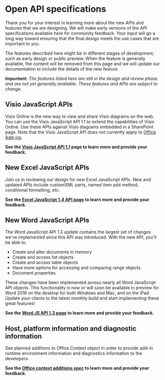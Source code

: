 # Open API specifications

Thank you for your interest in learning more about the new APIs and features that we are designing. We will make early versions of the API specifications available here for community feedback. Your input will go a long way toward ensuring that the final design meets the use cases that are important to you. 

The features described here might be in different stages of development, such as early design or public preview. When the feature is generally available, the content will be removed from this page and we will update our documentation to include the details of the new feature. 

_**Important:** The features listed here are still in the design and review phase and are not yet generally available. These features and APIs are subject to change._

## Visio JavaScript APIs
Visio Online is the new way to view and share Visio diagrams on the web. You can use the Visio JavaScript API 1.1 to extend the capabilities of Visio Online. Use these APIs against Visio diagrams embedded in a SharePoint page. Note that the Visio JavaScript API does not currently apply to [Office Add-ins](https://dev.office.com/docs/add-ins/overview/office-add-ins).

**See the [Visio JavaScript API 1.1](https://github.com/OfficeDev/office-js-docs/tree/VisioJs_1.1_Openspec) page to learn more and provide your feedback.**

## New Excel JavaScript APIs
Join us in reviewing our design for new Excel JavaScript APIs. New and updated APIs include customXML parts, named item add method, conditional formatting, etc. 

**See the [Excel JavaScript 1.4 API page](https://github.com/OfficeDev/office-js-docs/tree/ExcelJs_1.4_OpenSpec) to learn more and provide your feedback.**

## New Word JavaScript APIs
The Word JavaScript API 1.3 update contains the largest set of changes we've implemented since this API was introduced. With the new API, you’ll be able to: 

* Create and alter documents in memory
* Create and access list objects
* Create and access table objects
* Have more options for accessing and comparing range objects
* Document properties

These changes have been implemented across nearly all Word JavaScript API objects. This functionality is now or will soon be available in preview for Word 2016 on the desktop for both Windows and Mac, and on the iPad. Update your clients to the latest monthly build and start implementing these great features!

**See the [Word JS API 1.3 page](https://github.com/OfficeDev/office-js-docs/tree/WordJs_1.3_Openspec/word) to learn more and provide your feedback.**

## Host, platform information and diagnostic information 
See planned additions to Office.Context object in order to provide add-in runtime environment information and diagnostics information to the developers. 

**See the [Office context additions spec](https://github.com/OfficeDev/office-js-docs/tree/ContextAdditions_OpenSpec) to learn more and provide your feedback.**

